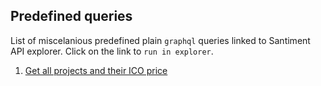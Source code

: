 ## Predefined queries

List of miscelanious predefined plain `graphql` queries linked to Santiment API explorer. Click on the link to `run in explorer`.

1. [Get all projects and their ICO price](https://api.santiment.net/graphiql?query=%7B%0A%20%20allProjects%20%7B%0A%20%20%20%20slug%2C%0A%20%20%20%20icoPrice%0A%20%20%7D%0A%7D)
